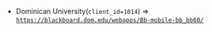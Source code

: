  - Dominican University(`client_id=1014`) => [`https://blackboard.dom.edu/webapps/Bb-mobile-bb_bb60/`](https://blackboard.dom.edu/webapps/Bb-mobile-bb_bb60/)
